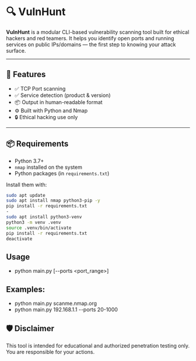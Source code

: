 # 🔍 VulnHunt

**VulnHunt** is a modular CLI-based vulnerability scanning tool built for ethical hackers and red teamers. It helps you identify open ports and running services on public IPs/domains — the first step to knowing your attack surface.

---

## 🚀 Features

- ✅ TCP Port scanning
- ✅ Service detection (product & version)
- 📦 Output in human-readable format
- ⚙️ Built with Python and Nmap
- 🔒 Ethical hacking use only

---

## 📦 Requirements

- Python 3.7+
- `nmap` installed on the system
- Python packages (in `requirements.txt`)

Install them with:

```bash
sudo apt update
sudo apt install nmap python3-pip -y
pip install -r requirements.txt
-
sudo apt install python3-venv
python3 -m venv .venv
source .venv/bin/activate
pip install -r requirements.txt
deactivate
```

## Usage

- python main.py <target> [--ports <port_range>]

## Examples:

- python main.py scanme.nmap.org
- python main.py 192.168.1.1 --ports 20-1000

## 🛡️ Disclaimer

This tool is intended for educational and authorized penetration testing only.
You are responsible for your actions.
